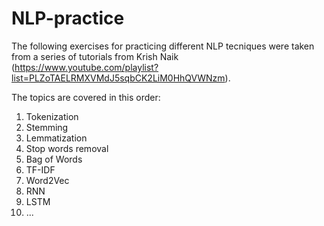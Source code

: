 # NLP-practice

The following exercises for practicing different NLP tecniques were taken from a series of tutorials from Krish Naik (https://www.youtube.com/playlist?list=PLZoTAELRMXVMdJ5sqbCK2LiM0HhQVWNzm).

The topics are covered in this order:
1. Tokenization
2. Stemming
3. Lemmatization
4. Stop words removal
5. Bag of Words
6. TF-IDF
7. Word2Vec
8. RNN
9. LSTM
10. ...
